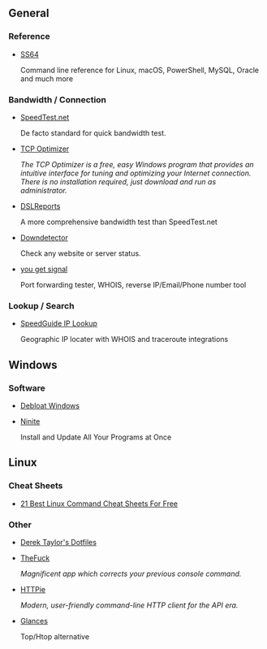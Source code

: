 ## General

### Reference

- [SS64](https://ss64.com/)

    Command line reference for Linux, macOS, PowerShell, MySQL, Oracle and much more

### Bandwidth / Connection

- [SpeedTest.net](https://www.speedtest.net/)

    De facto standard for quick bandwidth test.

- [TCP Optimizer](https://www.speedguide.net/downloads.php)

    *The TCP Optimizer is a free, easy Windows program that provides an intuitive interface for tuning and optimizing your Internet connection. There is no installation required, just download and run as administrator.*

- [DSLReports](http://www.dslreports.com/speedtest)

    A more comprehensive bandwidth test than SpeedTest.net

- [Downdetector](https://downdetector.com/)

    Check any website or server status.

- [you get signal](https://www.yougetsignal.com/)

    Port forwarding tester, WHOIS, reverse IP/Email/Phone number tool

### Lookup / Search

- [SpeedGuide IP Lookup](https://www.speedguide.net/ip/)

    Geographic IP locater with WHOIS and traceroute integrations

## Windows

### Software

- [Debloat Windows](https://www.christitus.com/debloat-windows-10-2020/)
- [Ninite](https://ninite.com/)

    Install and Update All Your Programs at Once

## Linux

### Cheat Sheets

- [21 Best Linux Command Cheat Sheets For Free](https://itsfoss.com/linux-commands-cheat-sheets/)

### Other

- [Derek Taylor's Dotfiles](https://gitlab.com/dwt1/dotfiles)
- [TheFuck](https://github.com/nvbn/thefuck)

    *Magnificent app which corrects your previous console command.*

- [HTTPie](https://github.com/httpie/httpie)

    *Modern, user-friendly command-line HTTP client for the API era.*

- [Glances](https://github.com/nicolargo/glances)

    Top/Htop alternative